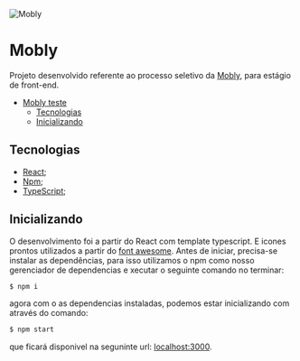![Mobly](https://m.mobly.com.br/images/mobly4/jetmobly-moblyv4-loading.gif)

# Mobly

Projeto desenvolvido referente ao processo seletivo da [Mobly](https://www.linkedin.com/company/mobly/), para estágio de front-end.

- [Mobly teste](#mobly)
  - [Tecnologias](#tecnologias)
  - [Inicializando](#inicializando)


## Tecnologias
- [React](https://pt-br.reactjs.org/);
- [Npm](https://www.npmjs.com/);
- [TypeScript](https://www.typescriptlang.org/);

## Inicializando

O desenvolvimento foi a partir do React com template typescript. E icones prontos utilizados a partir do [font awesome](https://fontawesome.com/). Antes de iniciar, precisa-se instalar as dependências, para isso utilizamos o npm como nosso gerenciador de dependencias e xecutar o seguinte comando no terminar:

```bash
$ npm i
```

agora com o as dependencias instaladas, podemos estar inicializando com através do comando:

```bash
$ npm start
```

que ficará disponivel na seguninte url: [localhost:3000](http://localhost:3000).
